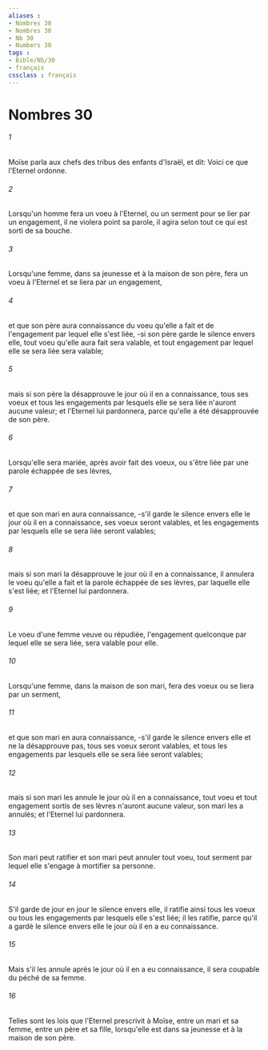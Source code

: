 ```yaml
---
aliases : 
- Nombres 30
- Nombres 30
- Nb 30
- Numbers 30
tags : 
- Bible/Nb/30
- français
cssclass : français
---
```


# Nombres 30

###### 1
Moïse parla aux chefs des tribus des enfants d'Israël, et dit: Voici ce que l'Eternel ordonne.
###### 2
Lorsqu'un homme fera un voeu à l'Eternel, ou un serment pour se lier par un engagement, il ne violera point sa parole, il agira selon tout ce qui est sorti de sa bouche.
###### 3
Lorsqu'une femme, dans sa jeunesse et à la maison de son père, fera un voeu à l'Eternel et se liera par un engagement,
###### 4
et que son père aura connaissance du voeu qu'elle a fait et de l'engagement par lequel elle s'est liée, -si son père garde le silence envers elle, tout voeu qu'elle aura fait sera valable, et tout engagement par lequel elle se sera liée sera valable;
###### 5
mais si son père la désapprouve le jour où il en a connaissance, tous ses voeux et tous les engagements par lesquels elle se sera liée n'auront aucune valeur; et l'Eternel lui pardonnera, parce qu'elle a été désapprouvée de son père.
###### 6
Lorsqu'elle sera mariée, après avoir fait des voeux, ou s'être liée par une parole échappée de ses lèvres,
###### 7
et que son mari en aura connaissance, -s'il garde le silence envers elle le jour où il en a connaissance, ses voeux seront valables, et les engagements par lesquels elle se sera liée seront valables;
###### 8
mais si son mari la désapprouve le jour où il en a connaissance, il annulera le voeu qu'elle a fait et la parole échappée de ses lèvres, par laquelle elle s'est liée; et l'Eternel lui pardonnera.
###### 9
Le voeu d'une femme veuve ou répudiée, l'engagement quelconque par lequel elle se sera liée, sera valable pour elle.
###### 10
Lorsqu'une femme, dans la maison de son mari, fera des voeux ou se liera par un serment,
###### 11
et que son mari en aura connaissance, -s'il garde le silence envers elle et ne la désapprouve pas, tous ses voeux seront valables, et tous les engagements par lesquels elle se sera liée seront valables;
###### 12
mais si son mari les annule le jour où il en a connaissance, tout voeu et tout engagement sortis de ses lèvres n'auront aucune valeur, son mari les a annulés; et l'Eternel lui pardonnera.
###### 13
Son mari peut ratifier et son mari peut annuler tout voeu, tout serment par lequel elle s'engage à mortifier sa personne.
###### 14
S'il garde de jour en jour le silence envers elle, il ratifie ainsi tous les voeux ou tous les engagements par lesquels elle s'est liée; il les ratifie, parce qu'il a gardé le silence envers elle le jour où il en a eu connaissance.
###### 15
Mais s'il les annule après le jour où il en a eu connaissance, il sera coupable du péché de sa femme.
###### 16
Telles sont les lois que l'Eternel prescrivit à Moïse, entre un mari et sa femme, entre un père et sa fille, lorsqu'elle est dans sa jeunesse et à la maison de son père.
